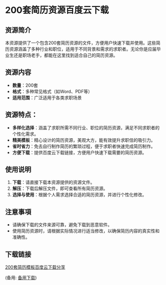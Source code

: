 # 200套简历资源百度云下载

## 资源简介

本资源提供了一个包含200套简历资源的文件，方便用户快速下载并使用。这些简历资源涵盖了多种行业和职位，适用于不同背景和需求的求职者。无论你是应届毕业生还是职场老手，都能在这里找到适合自己的简历资源。

## 资源内容

- **数量**：200套
- **格式**：多种常见格式（如Word、PDF等）
- **适用范围**：广泛适用于各类求职场景

## 资源特点：

- **多样化选择**：涵盖了求职所需不同行业、职位的简历资源，满足不同求职者的个性化需求。
- **精美模板**：精心设计的简历资源，美观大方，能有效提升求职信的吸引力。
- **省时省力**：免去自行制作简历的繁琐过程，便于求职者快速完成简历制作。
- **方便下载**：提供百度云下载链接，方便用户快速下载需要的简历资源。

## 使用说明

1. **下载**：请直接下载本资源提供的资源文件。
2. **解压**：下载后解压文件，即可查看所有简历资源。
3. **选择与使用**：根据个人需求选择合适的简历资源，并进行个性化修改。

## 注意事項

- 请确保下载的文件来源可靠，避免下载到恶意软件。
- 使用简历资源时，请根据实际情况进行适当修改，以确保简历内容的真实性和准确性。

## 下载链接
[200套简历模板百度云下载分享](https://pan.quark.cn/s/39fdac29c9fb) 

(备用: [备用下载](https://pan.baidu.com/s/18kgKvtuGnm5ZDBIkUgUxRA?pwd=1234))
